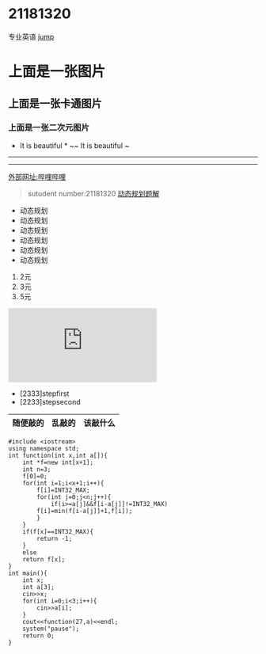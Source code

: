 # 21181320
专业英语
[jump](https://github.com/possession15/21181320/blob/main/%E9%A3%8E%E7%81%B5%E7%8E%89%E7%A7%80.png)
# 上面是一张图片
## 上面是一张卡通图片
### 上面是一张二次元图片
* It is beautiful *
~~ It is beautiful ~


---
---

[外部网址:哔哩哔哩](https://www.bilibili.com/)



>sutudent number:21181320
[动态规划题解](https://github.com/possession15/21181320/blob/main/%E5%8A%A8%E6%80%81%E8%A7%84%E5%88%92)

* 动态规划
* 动态规划
* 动态规划
 * 动态规划
 * 动态规划
 * 动态规划
1. 2元
2. 3元
3. 5元

![本页面网址](https://github.com/possession15/21181320/blob/main/README.md)



* [2333]stepfirst
* [2233]stepsecond

    
| 随便敲的 | 乱敲的 | 该敲什么 |
| :-----| ----: | :----: |



```
#include <iostream>
using namespace std;
int function(int x,int a[]){
    int *f=new int[x+1];
    int n=3;
    f[0]=0;
    for(int i=1;i<x+1;i++){
        f[i]=INT32_MAX;
        for(int j=0;j<n;j++){
            if(i>=a[j]&&f[i-a[j]]!=INT32_MAX)
        f[i]=min(f[i-a[j]]+1,f[i]);
        }
    }
    if(f[x]==INT32_MAX){
        return -1;
    }
    else 
    return f[x];
}
int main(){
    int x;
    int a[3];
    cin>>x;
    for(int i=0;i<3;i++){
        cin>>a[i];
    }
    cout<<function(27,a)<<endl;
    system("pause");
    return 0;
}
```
